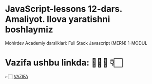 # JavaScript-lessons 12-dars. Amaliyot. Ilova yaratishni boshlaymiz
Mohirdev Academiy darsliklari: Full Stack Javascript (MERN) 1-MODUL
# Vazifa ushbu linkda: 👨🏻‍💻  👇🏻  <br>  
👉🏻 <a target="_blank" href="https://docs.google.com/document/d/1jZkS0_aMBurET-6s5ni-v10TkGUtdMn6PzS3u1urM7M/edit">VAZIFA</a>
